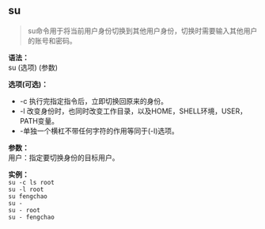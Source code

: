 ## su ##
> su命令用于将当前用户身份切换到其他用户身份，切换时需要输入其他用户的账号和密码。

**语法：**  
su (选项) (参数)

**选项(可选)：**  
- -c <command> 执行完指定指令后，立即切换回原来的身份。
- -l 改变身份时，也同时改变工作目录，以及HOME，SHELL环境，USER，PATH变量。  
- -单独一个横杠不带任何字符的作用等同于(-l)选项。

**参数：**  
用户：指定要切换身份的目标用户。

**实例：**  
`su -c ls root`  
`su -l root`  
`su fengchao`  
`su -`  
`su - root`  
`su - fengchao`  
